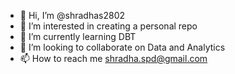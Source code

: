 - 👋 Hi, I’m @shradhas2802
- 👀 I’m interested in creating a personal repo
- 🌱 I’m currently learning DBT
- 💞️ I’m looking to collaborate on Data and Analytics
- 📫 How to reach me shradha.spd@gmail.com

<!---
shradhas2802/shradhas2802 is a ✨ special ✨ repository because its `README.md` (this file) appears on your GitHub profile.
You can click the Preview link to take a look at your changes.
--->
